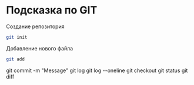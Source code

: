 # Подсказка по GIT

Создание репозитория
```sh
git init
```

Добавление нового файла
```sh
git add
```
git commit -m "Message"
git log
git log --oneline
git checkout
git status
git diff
